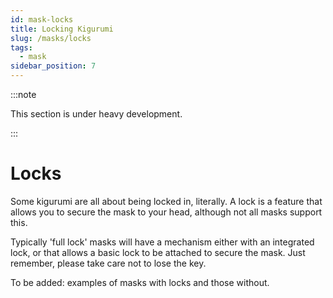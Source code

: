 ```yaml
---
id: mask-locks
title: Locking Kigurumi
slug: /masks/locks
tags:
  - mask
sidebar_position: 7
---
```

:::note

This section is under heavy development.

:::

# Locks

Some kigurumi are all about being locked in, literally. A lock is a feature that allows you to secure the mask to your head, although not all masks support this.

Typically 'full lock' masks will have a mechanism either with an integrated lock, or that allows a basic lock to be attached to secure the mask.
Just remember, please take care not to lose the key.

To be added: examples of masks with locks and those without.
